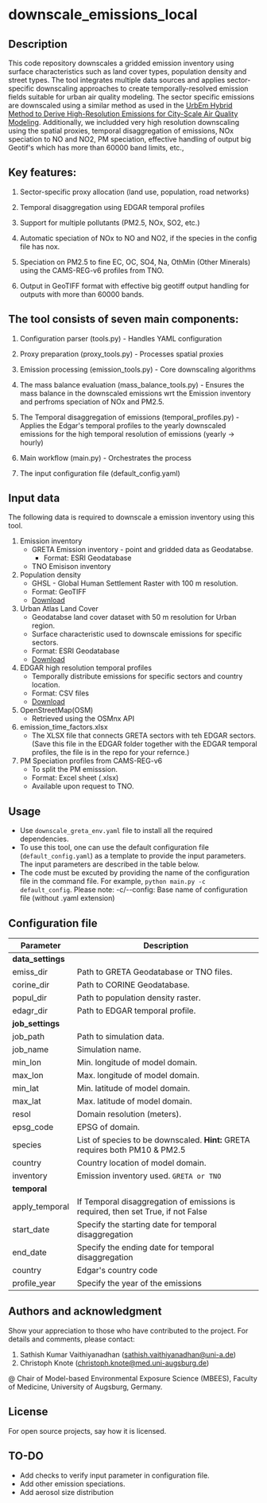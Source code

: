 # downscale_emissions_local


## Description
This code repository downscales a gridded emission inventory using surface characteristics such as land cover types, population density and street types. The tool integrates multiple data sources and applies sector-specific downscaling approaches to create temporally-resolved emission fields suitable for urban air quality modeling. The sector specific emissions are downscaled using a similar method as used in the [UrbEm Hybrid Method to Derive High-Resolution Emissions for City-Scale Air Quality Modeling](https://www.mdpi.com/2073-4433/12/11/1404). Additionally, we includded very high resolution downscaling using the spatial proxies, temporal disaggregation of emissions, NOx speciation to NO and NO2, PM speciation, effective handling of output big Geotif's which has more than 60000 band limits, etc.,

## Key features:

1. Sector-specific proxy allocation (land use, population, road networks)

2. Temporal disaggregation using EDGAR temporal profiles

3. Support for multiple pollutants (PM2.5, NOx, SO2, etc.)

4. Automatic speciation of NOx to NO and NO2, if the species in the config file has nox. 

5. Speciation on PM2.5 to fine EC, OC, SO4, Na, OthMin (Other Minerals) using the CAMS-REG-v6 profiles from TNO.

5. Output in GeoTIFF format with effective big geotiff output handling for outputs with more than 60000 bands. 


## The tool consists of seven main components:

1. Configuration parser (tools.py) - Handles YAML configuration

2. Proxy preparation (proxy_tools.py) - Processes spatial proxies

3. Emission processing (emission_tools.py) - Core downscaling algorithms

4. The mass balance evaluation (mass_balance_tools.py) - Ensures the mass balance in the downscaled emissions wrt the Emission inventory and perfroms speciation of NOx and PM2.5.

5. The Temporal disaggregation of emissions (temporal_profiles.py) - Applies the Edgar's temporal profiles to the yearly downscaled emissions for the high temporal resolution of emissions (yearly -> hourly)

6. Main workflow (main.py) - Orchestrates the process

7. The input configuration file (default_config.yaml)

## Input data
The following data is required to downscale a emission inventory using this tool.

1. Emission inventory
	* GRETA Emission inventory - point and gridded data as Geodatabse.
	    * Format: ESRI Geodatabase
	* TNO Emisison inventory
2. Population density
	* GHSL - Global Human Settlement Raster with 100 m resolution.
	* Format: GeoTIFF
	* [Download](https://ghsl.jrc.ec.europa.eu/download.php?ds=pop)
3. Urban Atlas Land Cover
	* Geodatabse land cover dataset with 50 m resolution for Urban region.
	* Surface characteristic used to downscale emissions for specific sectors.
	* Format: ESRI Geodatabase
	* [Download](https://land.copernicus.eu/en/products/urban-atlas)
4. EDGAR high resolution temporal profiles
	* Temporally distribute emissions for specific sectors and country location.
	* Format: CSV files
	* [Download](https://edgar.jrc.ec.europa.eu/dataset_temp_profile)
5. OpenStreetMap(OSM)
	* Retrieved using the OSMnx API
6. emission_time_factors.xlsx 
    * The XLSX file that connects GRETA sectors with teh EDGAR sectors. (Save this file in the EDGAR folder together with the EDGAR temporal profiles, the file is in the repo for your refernce.)
7. PM Speciation profiles from CAMS-REG-v6
    * To split the PM emisssion.
	* Format: Excel sheet (.xlsx)
	* Available upon request to TNO.

## Usage
* Use `downscale_greta_env.yaml` file to install all the required dependencies.
* To use this tool, one can use the default configuration file (`default_config.yaml`) as a template to provide the input parameters. The input parameters are described in the table below.
* The code must be excuted by providing the name of the configuration file in the command file. For example, `python main.py -c default_config`. Please note: -c/--config: Base name of configuration file (without .yaml extension)

## Configuration file

| **Parameter** | **Description**|
| --- | --- |
| **data_settings** | |
| emiss_dir  | Path to GRETA Geodatabase or TNO files. |
| corine_dir | Path to CORINE Geodatabase. |
| popul_dir  | Path to population density raster. |
| edagr_dir  | Path to EDGAR temporal profile. |
| **job_settings** | | 
| job_path | Path to simulation data. |
| job_name | Simulation name. |
| min_lon | Min. longitude of model domain. |
| max_lon | Max. longitude of model domain. |
| min_lat | Min. latitude of model domain. |
| max_lat | Max. latitude of model domain. |
| resol | Domain resolution (meters). |
| epsg_code | EPSG of domain. |
| species | List of species to be downscaled. **Hint:** GRETA requires both PM10  & PM2.5 |
| country | Country location of model domain. |
| inventory | Emission inventory used. `GRETA or TNO` |
| **temporal** | |
| apply_temporal | If Temporal disaggregation of emissions is required, then set True, if not False |
| start_date | Specify the starting date for temporal disaggregation |
| end_date | Specify the ending date for temporal disaggregation |
| country | Edgar's country code |
| profile_year | Specify the year of the emissions |

## Authors and acknowledgment
Show your appreciation to those who have contributed to the project.
For details and comments, please contact:
1. Sathish Kumar Vaithiyanadhan (sathish.vaithiyanadhan@uni-a.de)
2. Christoph Knote (christoph.knote@med.uni-augsburg.de)

@ Chair of Model-based Environmental Exposure Science (MBEES), Faculty of Medicine, University of Augsburg, Germany.

## License
For open source projects, say how it is licensed.

## TO-DO
* Add checks to verify input parameter in configuration file.
* Add other emission speciations. 
* Add aerosol size distribution
